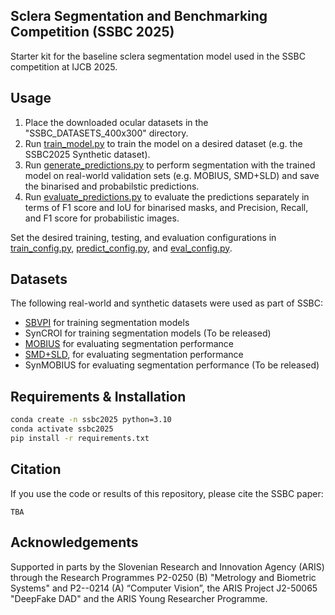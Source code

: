 ## Sclera Segmentation and Benchmarking Competition (SSBC 2025)
Starter kit for the baseline sclera segmentation model used in the SSBC competition at IJCB 2025. 

## Usage 
1. Place the downloaded ocular datasets in the "SSBC_DATASETS_400x300" directory.  
2. Run [train_model.py](https://github.com/dariant/SSBC2025_Segmentation/blob/main/train_model.py) to train the model on a desired dataset (e.g. the SSBC2025 Synthetic dataset).
3. Run [generate_predictions.py](https://github.com/dariant/SSBC2025_Segmentation/blob/main/generate_predictions.py) to perform segmentation with the trained model on real-world validation sets (e.g. MOBIUS, SMD+SLD) and save the binarised and probabilstic predictions. 
4. Run [evaluate_predictions.py](https://github.com/dariant/SSBC2025_Segmentation/blob/main/evaluate_predictions.py) to evaluate the predictions separately in terms of F1 score and IoU for binarised masks, and Precision, Recall, and F1 score for probabilistic images. 

Set the desired training, testing, and evaluation configurations in [train_config.py](https://github.com/dariant/SSBC2025_Segmentation/blob/main/configs/train_config.py), [predict_config.py](https://github.com/dariant/SSBC2025_Segmentation/blob/main/configs/predict_config.py), and [eval_config.py](https://github.com/dariant/SSBC2025_Segmentation/blob/main/configs/eval_config.py).

## Datasets
The following real-world and synthetic datasets were used as part of SSBC: 
- [SBVPI](https://sclera.fri.uni-lj.si/datasets.html) for training segmentation models
- SynCROI for training segmentation models (To be released)
- [MOBIUS](https://sclera.fri.uni-lj.si/datasets.html) for evaluating segmentation performance
- [SMD+SLD](https://sites.google.com/site/dasabhijit2048/datatsets), for evaluating segmentation performance
- SynMOBIUS for evaluating segmentation performance (To be released)


## Requirements & Installation
```bash
conda create -n ssbc2025 python=3.10
conda activate ssbc2025
pip install -r requirements.txt
```

## Citation
If you use the code or results of this repository, please cite the SSBC paper:
```
TBA
```



## Acknowledgements

Supported in parts by the Slovenian Research and Innovation Agency (ARIS) through the Research Programmes P2-0250 (B) "Metrology and Biometric Systems" and P2--0214 (A) “Computer Vision”, the ARIS Project J2-50065 "DeepFake DAD" and the ARIS Young Researcher Programme.
